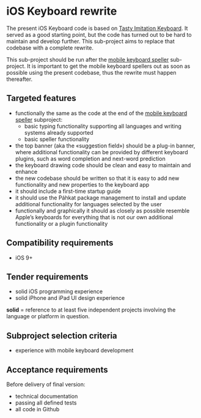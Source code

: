 # iOS Keyboard rewrite

The present iOS Keyboard code is based on [Tasty Imitation Keyboard](https://github.com/divvun/tasty-imitation-keyboard). It served as a good starting point, but the code has turned out to be hard to maintain and develop further. This sub-project aims to replace that codebase with a complete rewrite.

This sub-project should be run after the [mobile keyboard speller](MobileSpell.md) sub-project. It is important to get the mobile keyboard spellers out as soon as possible using the present codebase, thus the rewrite must happen thereafter.

## Targeted features

* functionally the same as the code at the end of the [mobile keyboard speller](MobileSpell.md) subproject:
    * basic typing functionality supporting all languages and writing systems already supported
    * basic speller functionality
* the top banner (aka the «suggestion field») should be a plug-in banner, where additional functionality can be provided by different keyboard plugins, such as word completion and next-word prediction
* the keyboard drawing code should be clean and easy to maintain and enhance
* the new codebase should be written so that it is easy to add new functionality and new properties to the keyboard app
* it should include a first-time startup guide
* it should use the Páhkat package management to install and update additional functionality for languages selected by the user
* functionally and graphically it should as closely as possible resemble Apple’s keyboards for everything that is not our own additional functionality or a plugin functionality

## Compatibility requirements

* iOS 9+

## Tender requirements

* solid iOS programming experience
* solid iPhone and iPad UI design experience

**solid** = reference to at least five independent projects involving the language or platform in question.

## Subproject selection criteria

* experience with mobile keyboard development

## Acceptance requirements

Before delivery of final version:

* technical documentation
* passing all defined tests
* all code in Github
